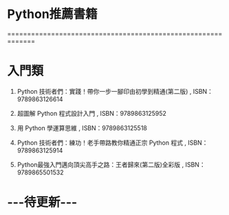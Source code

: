 # Python推薦書籍


=============================================================
# 入門類

1. Python 技術者們：實踐！帶你一步一腳印由初學到精通(第二版) 
,   ISBN：9789863126614
   
2. 超圖解 Python 程式設計入門
,   ISBN：9789863125952
   
3. 用 Python 學運算思維
,   ISBN：9789863125518
   
4. Python 技術者們：練功！老手帶路教你精通正宗 Python 程式
,   ISBN：9789863125914
   
5. Python最強入門邁向頂尖高手之路：王者歸來(第二版)全彩版
,   ISBN：9789865501532

# ---待更新---
